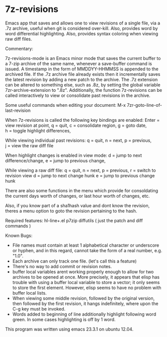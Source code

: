 # 7z-revisions
Emacs app that saves and allows one to view revisions of a single file, via a .7z archive, useful when git is considered over-kill.
Also, provides word by word differential highlighting.  Also, provides syntax coloring when viewing raw diff files.


 Commentary:

 7z-revisions-mode is an Emacs minor mode that saves the current
 buffer to a 7-zip archive of the same name, whenever a
 save-buffer command is issued.  A timestamp in the form of
 MMDDYY-HHMMSS is appended to the archived file.  If the .7z
 archive file already exists then it incrementally saves the
 latest revision by adding a new patch to the archive.  The .7z
 extension can be altered to something else, such as .8z, by
 setting the global variable 7zr-archive-extension to ".8z".
 Additionally, the function 7z-revisions can be called
 interactively to view or consolidate past revisions in the
 archive.

 Some useful commands when editing your document:
     M-x 7zr-goto-line-of-last-revision 
 
 When 7z-revisions is called the following key bindings are enabled:
 Enter = view revision at point, 
 q = quit, 
 c = consolidate region, 
 g = goto date,  
 h = toggle highlight differences,
 
 While viewing individual past revisions:
 q = quit, 
 n = next, 
 p = previous,  
 j = view the raw diff file

 When highlight changes is enabled in view mode:
 d = jump to next difference/change, 
 e = jump to previous change,

 While viewing a raw diff file:
 q = quit,
 n = next,
 p = previous,
 r = switch to revision view
 d = jump to next change hunk
 e = jump to previous change hunk

 There are also some functions in the menu which provide for
 consoldating the current days worth of changes, or last hour
 worth of changes, etc.

 Also, if you know part of a sha1hash value and dont know the
 revision, theres a menu option to goto the revision pertaining to the
 hash.

 Required features:
   hl-line+.el
   p7zip
   diffutils  ( just the patch and diff commands )

 Known Bugs:

 - File names must contain at least 1 alphabetical character or
 underscore or hyphen, and in this regard, cannot take the form of a
 real number, e.g. "1.0".  
 - Each archive can only track one file.  (let's call this a
 feature)
 - There's no way to add commit or revision notes.
 - buffer local variables arent working properly enough to allow for
     two archives to be opened at once.  More precisely, it appears
     that elisp has trouble with using a buffer local variable to
     store a vector; it only seems to store the first element.
     However, elisp seems to have no problem with buffer local lists.
 - When viewing some middle revision, followed by the original
     version, then followed by the first revision, it hangs
     indefinitely, where upon the C-g key must be invoked.
 - Words added to beginning of line additionally highlight following
     word green. In some cases highlighting is off by 1 word.

  This program was written using emacs 23.3.1 on ubuntu 12.04.
